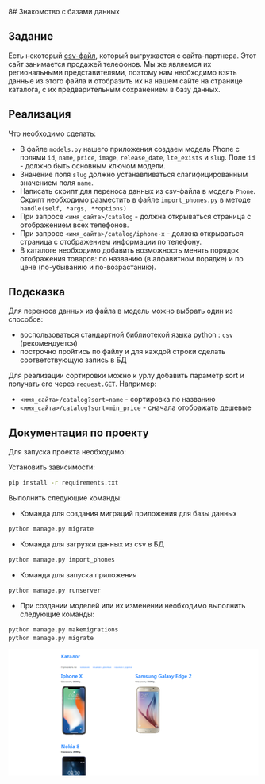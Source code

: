 8# Знакомство с базами данных

## Задание

Есть некоторый [csv-файл](./phones.csv), который выгружается с сайта-партнера. Этот сайт занимается продажей телефонов.
Мы же являемся их региональными представителями, поэтому нам необходимо взять данные из этого файла и отобразить 
их на нашем сайте на странице каталога, с их предварительным сохранением в базу данных.

## Реализация

Что необходимо сделать:
* В файле `models.py` нашего приложения создаем модель Phone с полями `id`, `name`, `price`, `image`, `release_date`, `lte_exists` и `slug`. Поле `id` - должно быть основным ключом модели.
* Значение поля `slug` должно устанавливаться слагифицированным значением поля `name`.
* Написать скрипт для переноса данных из csv-файла в модель `Phone`. 
Скрипт необходимо разместить в файле `import_phones.py` в методе `handle(self, *args, **options)`
* При запросе `<имя_сайта>/catalog` - должна открываться страница с отображением всех телефонов.
* При запросе `<имя_сайта>/catalog/iphone-x` - должна открываться страница с отображением информации по телефону.
* В каталоге необходимо добавить возможность менять порядок отображения товаров: по названию (в алфавитном порядке) и по цене (по-убыванию и по-возрастанию).

## Подсказка

Для переноса данных из файла в модель можно выбрать один из способов:
 * воспользоваться стандартной библиотекой языка python : `csv` (рекомендуется)
 * построчно пройтись по файлу и для каждой строки сделать соответствующую запись в БД
 
Для реализации сортировки можно к урлу добавить параметр sort и получать его через `request.GET`. Например:
 * `<имя_сайта>/catalog?sort=name` - сортировка по названию
 * `<имя_сайта>/catalog?sort=min_price` - сначала отображать дешевые

## Документация по проекту

Для запуска проекта необходимо:

Установить зависимости:
```bash
pip install -r requirements.txt
```

Выполнить следующие команды:

* Команда для создания миграций приложения для базы данных
```bash
python manage.py migrate
```

* Команда для загрузки данных из csv в БД
```bash
python manage.py import_phones
```

* Команда для запуска приложения
```bash
python manage.py runserver
```

* При создании моделей или их изменении необходимо выполнить следующие команды:
```bash
python manage.py makemigrations
python manage.py migrate
```

![Каталог с телефонами](res/catalog.png)
